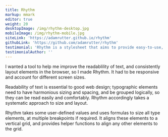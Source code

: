 ```yaml
---
title: Rhythm
markup: mmark
editor: true
weight: 20
desktopImage: /img/rhythm-desktop.jpg
mobileImage: /img/rhythm-mobile.jpg
siteLink: 'https://adamrutter.github.io/rhythm'
githubLink: 'https://github.com/adamrutter/rhythm'
testimonial: 'Rhythm is a stylesheet that aims to provide easy-to-use, responsive typographical alignment to web developers'
testimonialAuthor: ''
---
```


I wanted a tool to help me improve the readablility of text, and consistently layout elements in the browser, so I made Rhythm. It had to be responsive and account for different screen sizes.

Readability of text is essential to good web design; typographic elements need to have harmonious sizing and spacing, and be grouped logically, so they can be read easily and comfortably. Rhythm accordingly takes a systematic approach to size and layout.

Rhythm takes some user-defined values and uses formulas to size all type elements, at multiple breakpoints if required. It aligns these elements to a vertical grid, and provides helper functions to align any other elements to the grid.
